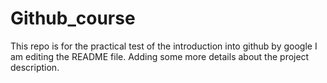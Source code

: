 # Github_course
This repo is for the practical test of the introduction into github by google
I am editing the README file. Adding some more details about the project description.
